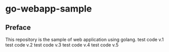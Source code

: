 # go-webapp-sample



## Preface
This repository is the sample of web application using golang.
test code v.1
test code v.2
test code v.3
test code v.4
test code v.5


